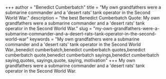 +++
author = "Benedict Cumberbatch"
title = "My own grandfathers were a submarine commander and a 'desert rats' tank operator in the Second World War."
description = "the best Benedict Cumberbatch Quote: My own grandfathers were a submarine commander and a 'desert rats' tank operator in the Second World War."
slug = "my-own-grandfathers-were-a-submarine-commander-and-a-desert-rats-tank-operator-in-the-second-world-war"
keywords = "My own grandfathers were a submarine commander and a 'desert rats' tank operator in the Second World War.,benedict cumberbatch,benedict cumberbatch quotes,benedict cumberbatch quote,benedict cumberbatch sayings,benedict cumberbatch saying,quotes, sayings,quote, saying, motivation"
+++
My own grandfathers were a submarine commander and a 'desert rats' tank operator in the Second World War.
